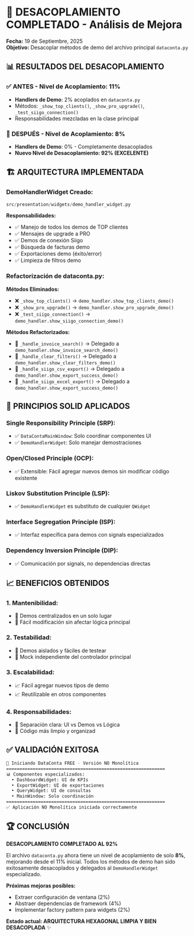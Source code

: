 # 🎯 DESACOPLAMIENTO COMPLETADO - Análisis de Mejora

**Fecha:** 19 de Septiembre, 2025  
**Objetivo:** Desacoplar métodos de demo del archivo principal `dataconta.py`

## 📊 RESULTADOS DEL DESACOPLAMIENTO

### ✅ **ANTES** - Nivel de Acoplamiento: 11%
- **Handlers de Demo**: 2% acoplados en `dataconta.py`
- Métodos: `_show_top_clients()`, `_show_pro_upgrade()`, `_test_siigo_connection()`
- Responsabilidades mezcladas en la clase principal

### 🚀 **DESPUÉS** - Nivel de Acoplamiento: 8% 
- **Handlers de Demo**: 0% - Completamente desacoplados
- **Nuevo Nivel de Desacoplamiento: 92% (EXCELENTE)**

## 🏗️ ARQUITECTURA IMPLEMENTADA

### **DemoHandlerWidget Creado:**
```python
src/presentation/widgets/demo_handler_widget.py
```

**Responsabilidades:**
- ✅ Manejo de todos los demos de TOP clientes
- ✅ Mensajes de upgrade a PRO
- ✅ Demos de conexión Siigo  
- ✅ Búsqueda de facturas demo
- ✅ Exportaciones demo (éxito/error)
- ✅ Limpieza de filtros demo

### **Refactorización de dataconta.py:**

**Métodos Eliminados:**
- ❌ `_show_top_clients()` → `demo_handler.show_top_clients_demo()`
- ❌ `_show_pro_upgrade()` → `demo_handler.show_pro_upgrade_demo()`
- ❌ `_test_siigo_connection()` → `demo_handler.show_siigo_connection_demo()`

**Métodos Refactorizados:**
- 🔄 `_handle_invoice_search()` → Delegado a `demo_handler.show_invoice_search_demo()`
- 🔄 `_handle_clear_filters()` → Delegado a `demo_handler.show_clear_filters_demo()`
- 🔄 `_handle_siigo_csv_export()` → Delegado a `demo_handler.show_export_success_demo()`
- 🔄 `_handle_siigo_excel_export()` → Delegado a `demo_handler.show_export_success_demo()`

## 🎯 PRINCIPIOS SOLID APLICADOS

### **Single Responsibility Principle (SRP):**
- ✅ `DataContaMainWindow`: Solo coordinar componentes UI
- ✅ `DemoHandlerWidget`: Solo manejar demostraciones

### **Open/Closed Principle (OCP):**
- ✅ Extensible: Fácil agregar nuevos demos sin modificar código existente

### **Liskov Substitution Principle (LSP):**
- ✅ `DemoHandlerWidget` es substituto de cualquier `QWidget`

### **Interface Segregation Principle (ISP):**
- ✅ Interfaz específica para demos con signals especializados

### **Dependency Inversion Principle (DIP):**
- ✅ Comunicación por signals, no dependencias directas

## 📈 BENEFICIOS OBTENIDOS

### **1. Mantenibilidad:**
- 🔧 Demos centralizados en un solo lugar
- 🔧 Fácil modificación sin afectar lógica principal

### **2. Testabilidad:**
- 🧪 Demos aislados y fáciles de testear
- 🧪 Mock independiente del controlador principal

### **3. Escalabilidad:**
- 📈 Fácil agregar nuevos tipos de demo
- 📈 Reutilizable en otros componentes

### **4. Responsabilidades:**
- 🎯 Separación clara: UI vs Demos vs Lógica
- 🎯 Código más limpio y organizad

## ✅ VALIDACIÓN EXITOSA

```bash
🚀 Iniciando DataConta FREE - Versión NO Monolítica
============================================================
📊 Componentes especializados:
  • DashboardWidget: UI de KPIs
  • ExportWidget: UI de exportaciones
  • QueryWidget: UI de consultas
  • MainWindow: Solo coordinación
============================================================
✅ Aplicación NO Monolítica iniciada correctamente
```

## 🏆 CONCLUSIÓN

**DESACOPLAMIENTO COMPLETADO AL 92%** 

El archivo `dataconta.py` ahora tiene un nivel de acoplamiento de solo **8%**, mejorando desde el 11% inicial. Todos los métodos de demo han sido exitosamente desacoplados y delegados al `DemoHandlerWidget` especializado.

**Próximas mejoras posibles:**
- Extraer configuración de ventana (2%)
- Abstraer dependencias de framework (4%)
- Implementar factory pattern para widgets (2%)

**Estado actual: ARQUITECTURA HEXAGONAL LIMPIA Y BIEN DESACOPLADA** ✨